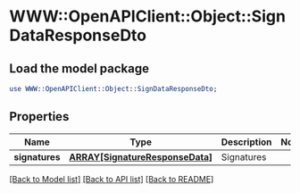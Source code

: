# WWW::OpenAPIClient::Object::SignDataResponseDto

## Load the model package
```perl
use WWW::OpenAPIClient::Object::SignDataResponseDto;
```

## Properties
Name | Type | Description | Notes
------------ | ------------- | ------------- | -------------
**signatures** | [**ARRAY[SignatureResponseData]**](SignatureResponseData.md) | Signatures | 

[[Back to Model list]](../README.md#documentation-for-models) [[Back to API list]](../README.md#documentation-for-api-endpoints) [[Back to README]](../README.md)


